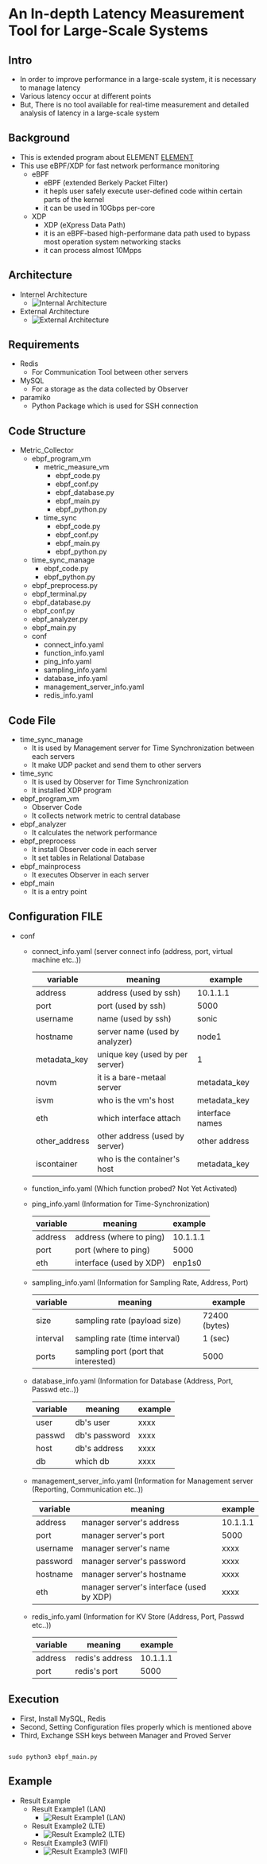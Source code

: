 # An In-depth Latency Measurement Tool for Large-Scale Systems

## Intro
* In order to improve performance in a large-scale system, it is necessary to manage latency
* Various latency occur at different points
* But, There is no tool available for real-time measurement and detailed analysis of latency in a large-scale system

## Background
* This is extended program about ELEMENT [ELEMENT](https://netstech.org/wp-content/uploads/2019/06/element-eurosys19.pdf, "ELEMENT LINK")
* This use eBPF/XDP for fast network performance monitoring
	* eBPF
		* eBPF (extended Berkely Packet Filter) 
		* it hepls user safely execute user-defined code within certain parts of the kernel
		* it can be used in 10Gbps per-core
	* XDP
		* XDP (eXpress Data Path)
		* it is an eBPF-based high-performane data path used to bypass most operation system networking stacks
		* it can process almost 10Mpps

## Architecture
* Internel Architecture
	* ![Internal Architecture](./img/internal.png)
* External Architecture
	* ![External Architecture](./img/external.png)

## Requirements
* Redis
	* For Communication Tool between other servers
* MySQL
	* For a storage as the data collected by Observer
* paramiko
	* Python Package which is used for SSH connection
	
## Code Structure
* Metric\_Collector
	* ebpf\_program\_vm
		* metric\_measure\_vm
			* ebpf\_code.py
			* ebpf\_conf.py
			* ebpf\_database.py
			* ebpf\_main.py
			* ebpf\_python.py
		* time\_sync
			* ebpf\_code.py
			* ebpf\_conf.py
			* ebpf\_main.py
			* ebpf\_python.py
	* time\_sync\_manage
		* ebpf\_code.py
		* ebpf\_python.py
	* ebpf\_preprocess.py
	* ebpf\_terminal.py
	* ebpf\_database.py
	* ebpf\_conf.py
	* ebpf\_analyzer.py
	* ebpf\_main.py
	* conf
		* connect\_info.yaml
		* function\_info.yaml
		* ping\_info.yaml
		* sampling\_info.yaml
		* database\_info.yaml
		* management\_server\_info.yaml
		* redis\_info.yaml

## Code File
* time\_sync\_manage
	* It is used by Management server for Time Synchronization between each servers
	* It make UDP packet and send them to other servers
* time\_sync
	* It is used by Observer for Time Synchronization
	* It installed XDP program
* ebpf\_program\_vm
	* Observer Code
	* It collects network metric to central database
* ebpf\_analyzer
	* It calculates the network performance
* ebpf\_preprocess
	* It install Observer code in each server
	* It set tables in Relational Database
* ebpf\_mainprocess
	* It executes Observer in each server
* ebpf\_main
	* It is a entry point

## Configuration FILE
* conf
	* connect\_info.yaml (server connect info (address, port, virtual machine etc..))
	    
		| variable | meaning | example |
		| -------- | ------- | ------- |
		| address  | address (used by ssh) | 10.1.1.1 |
		| port     | port (used by ssh) | 5000 |
		| username | name (used by ssh) | sonic |
		| hostname | server name (used by analyzer) | node1 |
		| metadata_key | unique key (used by per server) | 1 |
		| novm | it is a bare-metaal server | metadata_key |
		| isvm | who is the vm's host | metadata_key |
		| eth | which interface attach | interface names |
		| other_address | other address (used by server) | other address |
		| iscontainer | who is the container's host | metadata_key |
	* function\_info.yaml (Which function probed? Not Yet Activated)
	* ping\_info.yaml (Information for Time-Synchronization)
		
		| variable | meaning | example |
		| -------- | ------- | ------- |
		| address | address (where to ping) | 10.1.1.1 |
		| port | port (where to ping) | 5000 |
		| eth | interface (used by XDP) | enp1s0 |
	* sampling\_info.yaml (Information for Sampling Rate, Address, Port)

		| variable | meaning | example |
		| -------- | ------- | ------- |
		| size | sampling rate (payload size) | 72400 (bytes) |
		| interval | sampling rate (time interval) | 1 (sec) |
		| ports | sampling port (port that interested) | 5000 |
	* database\_info.yaml (Information for Database (Address, Port, Passwd etc..))

		| variable | meaning | example |
		| -------- | ------- | ------- |
		| user | db's user | xxxx |
		| passwd | db's password | xxxx |
		| host | db's address | xxxx |
		| db | which db | xxxx |
	* management\_server\_info.yaml (Information for Management server (Reporting, Communication etc..))
		
		| variable | meaning | example |
		| -------- | ------- | ------- |
		| address | manager server's address | 10.1.1.1 |
		| port | manager server's port | 5000 |
		| username | manager server's name | xxxx |
		| password | manager server's password | xxxx |
		| hostname | manager server's hostname | xxxx |
		| eth | manager server's interface (used by XDP) | xxxx |
	* redis\_info.yaml (Information for KV Store (Address, Port, Passwd etc..))

		| variable | meaning | example |
		| -------- | ------- | ------- |
		| address | redis's address | 10.1.1.1 |
		| port | redis's port | 5000 |

## Execution
* First, Install MySQL, Redis
* Second, Setting Configuration files properly which is mentioned above
* Third, Exchange SSH keys between Manager and Proved Server
<pre><code>
sudo python3 ebpf_main.py
</code></pre>

## Example
* Result Example
	* Result Example1 (LAN)
		* ![Result Example1 (LAN)](./img/lan.png)
	* Result Example2 (LTE)
		* ![Result Example2 (LTE)](./img/lte.png)
	* Result Example3 (WIFI)
		* ![Result Example3 (WIFI)](./img/wifi.png)
